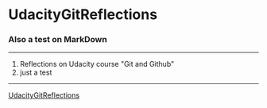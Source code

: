 # UdacityGitReflections
### Also a test on MarkDown
---
1. Reflections on Udacity course "Git and Github"
2. just a test
---
[UdacityGitReflections](https://github.com/val1995/UdacityGitReflections)
